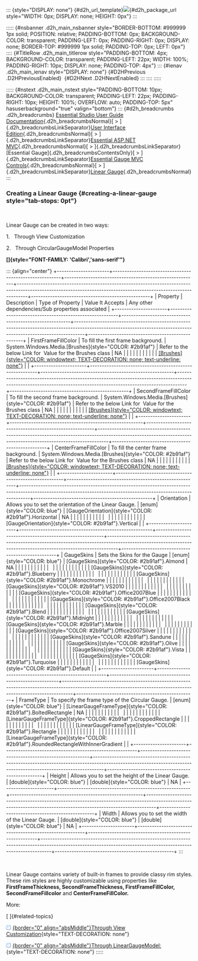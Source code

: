 ::: {style="DISPLAY: none"}
[](ms-xhelp:///?Id=d2h_url_template){#d2h_url_template}![](!package_url!){#d2h_package_url style="WIDTH: 0px; DISPLAY: none; HEIGHT: 0px"}
:::

::::: {#nsbanner .d2h_main_nsbanner style="BORDER-BOTTOM: #999999 1px solid; POSITION: relative; PADDING-BOTTOM: 0px; BACKGROUND-COLOR: transparent; PADDING-LEFT: 0px; PADDING-RIGHT: 0px; DISPLAY: none; BORDER-TOP: #999999 1px solid; PADDING-TOP: 0px; LEFT: 0px"}
:::: {#TitleRow .d2h_main_titlerow style="PADDING-BOTTOM: 4px; BACKGROUND-COLOR: transparent; PADDING-LEFT: 22px; WIDTH: 100%; PADDING-RIGHT: 10px; DISPLAY: none; PADDING-TOP: 4px"}
::: {#ienav .d2h_main_ienav style="DISPLAY: none"}
[](ms-xhelp:///?Id=3bdc2c67-ec66-4b84-8ae1-db6b56ee3a29){#D2HPrevious .D2HPreviousEnabled}  [](ms-xhelp:///?Id=cf8f35d7-31ba-4f2c-b5a0-f73d5b662076){#D2HNext .D2HNextEnabled}
:::
::::
:::::

::::: {#nstext .d2h_main_nstext style="PADDING-BOTTOM: 10px; BACKGROUND-COLOR: transparent; PADDING-LEFT: 22px; PADDING-RIGHT: 10px; HEIGHT: 100%; OVERFLOW: auto; PADDING-TOP: 5px" hasuserbackground="true" valign="bottom"}
::: {#d2h_breadcrumbs .d2h_breadcrumbs}
[Essential Studio User Guide Documentation](ms-xhelp:///?Id=12457748-09e3-4d74-a240-8e049cedf030){.d2h_breadcrumbsNormal}[ \> ]{.d2h_breadcrumbsLinkSeparator}[User Interface Edition](ms-xhelp:///?Id=c29296b7-531c-413b-a0ec-488ca1f7f669){.d2h_breadcrumbsNormal}[ \> ]{.d2h_breadcrumbsLinkSeparator}[Essential ASP.NET MVC](ms-xhelp:///?Id=4b14e7d1-65c4-4f67-b1aa-2c37709905a5){.d2h_breadcrumbsNormal}[ \> ]{.d2h_breadcrumbsLinkSeparator}[Essential Gauge]{.d2h_breadcrumbsContentsOnly}[ \> ]{.d2h_breadcrumbsLinkSeparator}[Essential Gauge MVC Controls](ms-xhelp:///?Id=40e49273-50bb-4d67-8631-7592d9b36828){.d2h_breadcrumbsNormal}[ \> ]{.d2h_breadcrumbsLinkSeparator}[Linear Gauge](ms-xhelp:///?Id=3bdc2c67-ec66-4b84-8ae1-db6b56ee3a29){.d2h_breadcrumbsNormal}
:::

### Creating a Linear Gauge {#creating-a-linear-gauge style="tab-stops: 0pt"}

 

Linear Gauge can be created in two ways:

1.   Through View Customization

2.   Through CircularGaugeModel Properties

**[]{style="FONT-FAMILY: 'Calibri','sans-serif'"}** 

::: {align="center"}
+----------------------+--------------------------------------------------------+--------------------------------------------------------+----------------------------------------------------------------------------------------------------------------------------------------------------------------+--------------------------------------------------+
| Property             | Description                                            | Type of Property                                       | Value It Accepts                                                                                                                                               | Any other dependencies/Sub properties associated |
+----------------------+--------------------------------------------------------+--------------------------------------------------------+----------------------------------------------------------------------------------------------------------------------------------------------------------------+--------------------------------------------------+
| FirstFrameFillColor  | To fill the first frame background.                    | System.Windows.Media.[Brushes]{style="COLOR: #2b91af"} | Refer to the below Link for  Value for the Brushes class                                                                                                       | NA                                               |
|                      |                                                        |                                                        |                                                                                                                                                                |                                                  |
|                      |                                                        |                                                        | [[Brushes]{style="COLOR: windowtext; TEXT-DECORATION: none; text-underline: none"}](http://msdn.microsoft.com/en-us/library/system.windows.media.brushes.aspx) |                                                  |
+----------------------+--------------------------------------------------------+--------------------------------------------------------+----------------------------------------------------------------------------------------------------------------------------------------------------------------+--------------------------------------------------+
| SecondFrameFillColor | To fill the second frame background.                   | System.Windows.Media.[Brushes]{style="COLOR: #2b91af"} | Refer to the below Link for  Value for the Brushes class                                                                                                       | NA                                               |
|                      |                                                        |                                                        |                                                                                                                                                                |                                                  |
|                      |                                                        |                                                        | [[Brushes]{style="COLOR: windowtext; TEXT-DECORATION: none; text-underline: none"}](http://msdn.microsoft.com/en-us/library/system.windows.media.brushes.aspx) |                                                  |
+----------------------+--------------------------------------------------------+--------------------------------------------------------+----------------------------------------------------------------------------------------------------------------------------------------------------------------+--------------------------------------------------+
| CenterFrameFillColor | To fill the center frame background.                   | System.Windows.Media.[Brushes]{style="COLOR: #2b91af"} | Refer to the below Link for  Value for the Brushes class                                                                                                       | NA                                               |
|                      |                                                        |                                                        |                                                                                                                                                                |                                                  |
|                      |                                                        |                                                        | [[Brushes]{style="COLOR: windowtext; TEXT-DECORATION: none; text-underline: none"}](http://msdn.microsoft.com/en-us/library/system.windows.media.brushes.aspx) |                                                  |
+----------------------+--------------------------------------------------------+--------------------------------------------------------+----------------------------------------------------------------------------------------------------------------------------------------------------------------+--------------------------------------------------+
| Orientation          | Allows you to set the orientation of the Linear Gauge. | [enum]{style="COLOR: blue"}                            | [GaugeOrientation]{style="COLOR: #2b91af"}.Horizontal                                                                                                          | NA                                               |
|                      |                                                        |                                                        |                                                                                                                                                                |                                                  |
|                      |                                                        |                                                        |                                                                                                                                                                |                                                  |
|                      |                                                        |                                                        |                                                                                                                                                                |                                                  |
|                      |                                                        |                                                        | [GaugeOrientation]{style="COLOR: #2b91af"}.Vertical                                                                                                            |                                                  |
+----------------------+--------------------------------------------------------+--------------------------------------------------------+----------------------------------------------------------------------------------------------------------------------------------------------------------------+--------------------------------------------------+
| GaugeSkins           | Sets the Skins for the Gauge                           | [enum]{style="COLOR: blue"}                            | [GaugeSkins]{style="COLOR: #2b91af"}.Almond                                                                                                                    | NA                                               |
|                      |                                                        |                                                        |                                                                                                                                                                |                                                  |
|                      |                                                        |                                                        |                                                                                                                                                                |                                                  |
|                      |                                                        |                                                        |                                                                                                                                                                |                                                  |
|                      |                                                        |                                                        | [GaugeSkins]{style="COLOR: #2b91af"}.Blueberry                                                                                                                 |                                                  |
|                      |                                                        |                                                        |                                                                                                                                                                |                                                  |
|                      |                                                        |                                                        |                                                                                                                                                                |                                                  |
|                      |                                                        |                                                        |                                                                                                                                                                |                                                  |
|                      |                                                        |                                                        | [GaugeSkins]{style="COLOR: #2b91af"}.Monochrome                                                                                                                |                                                  |
|                      |                                                        |                                                        |                                                                                                                                                                |                                                  |
|                      |                                                        |                                                        |                                                                                                                                                                |                                                  |
|                      |                                                        |                                                        |                                                                                                                                                                |                                                  |
|                      |                                                        |                                                        | [GaugeSkins]{style="COLOR: #2b91af"}.VS2010                                                                                                                    |                                                  |
|                      |                                                        |                                                        |                                                                                                                                                                |                                                  |
|                      |                                                        |                                                        |                                                                                                                                                                |                                                  |
|                      |                                                        |                                                        |                                                                                                                                                                |                                                  |
|                      |                                                        |                                                        | [GaugeSkins]{style="COLOR: #2b91af"}.Office2007Blue                                                                                                            |                                                  |
|                      |                                                        |                                                        |                                                                                                                                                                |                                                  |
|                      |                                                        |                                                        |                                                                                                                                                                |                                                  |
|                      |                                                        |                                                        |                                                                                                                                                                |                                                  |
|                      |                                                        |                                                        | [GaugeSkins]{style="COLOR: #2b91af"}.Office2007Black                                                                                                           |                                                  |
|                      |                                                        |                                                        |                                                                                                                                                                |                                                  |
|                      |                                                        |                                                        |                                                                                                                                                                |                                                  |
|                      |                                                        |                                                        |                                                                                                                                                                |                                                  |
|                      |                                                        |                                                        | [GaugeSkins]{style="COLOR: #2b91af"}.Blend                                                                                                                     |                                                  |
|                      |                                                        |                                                        |                                                                                                                                                                |                                                  |
|                      |                                                        |                                                        |                                                                                                                                                                |                                                  |
|                      |                                                        |                                                        |                                                                                                                                                                |                                                  |
|                      |                                                        |                                                        | [GaugeSkins]{style="COLOR: #2b91af"}.Midnight                                                                                                                  |                                                  |
|                      |                                                        |                                                        |                                                                                                                                                                |                                                  |
|                      |                                                        |                                                        |                                                                                                                                                                |                                                  |
|                      |                                                        |                                                        |                                                                                                                                                                |                                                  |
|                      |                                                        |                                                        | [GaugeSkins]{style="COLOR: #2b91af"}.Marble                                                                                                                    |                                                  |
|                      |                                                        |                                                        |                                                                                                                                                                |                                                  |
|                      |                                                        |                                                        |                                                                                                                                                                |                                                  |
|                      |                                                        |                                                        |                                                                                                                                                                |                                                  |
|                      |                                                        |                                                        | [GaugeSkins]{style="COLOR: #2b91af"}.Office2007Silver                                                                                                          |                                                  |
|                      |                                                        |                                                        |                                                                                                                                                                |                                                  |
|                      |                                                        |                                                        |                                                                                                                                                                |                                                  |
|                      |                                                        |                                                        |                                                                                                                                                                |                                                  |
|                      |                                                        |                                                        | [GaugeSkins]{style="COLOR: #2b91af"}.Sandune                                                                                                                   |                                                  |
|                      |                                                        |                                                        |                                                                                                                                                                |                                                  |
|                      |                                                        |                                                        |                                                                                                                                                                |                                                  |
|                      |                                                        |                                                        |                                                                                                                                                                |                                                  |
|                      |                                                        |                                                        | [GaugeSkins]{style="COLOR: #2b91af"}.Olive                                                                                                                     |                                                  |
|                      |                                                        |                                                        |                                                                                                                                                                |                                                  |
|                      |                                                        |                                                        |                                                                                                                                                                |                                                  |
|                      |                                                        |                                                        |                                                                                                                                                                |                                                  |
|                      |                                                        |                                                        | [GaugeSkins]{style="COLOR: #2b91af"}.Vista                                                                                                                     |                                                  |
|                      |                                                        |                                                        |                                                                                                                                                                |                                                  |
|                      |                                                        |                                                        |                                                                                                                                                                |                                                  |
|                      |                                                        |                                                        |                                                                                                                                                                |                                                  |
|                      |                                                        |                                                        | [GaugeSkins]{style="COLOR: #2b91af"}.Turquoise                                                                                                                 |                                                  |
|                      |                                                        |                                                        |                                                                                                                                                                |                                                  |
|                      |                                                        |                                                        |                                                                                                                                                                |                                                  |
|                      |                                                        |                                                        |                                                                                                                                                                |                                                  |
|                      |                                                        |                                                        | [GaugeSkins]{style="COLOR: #2b91af"}.Default                                                                                                                   |                                                  |
+----------------------+--------------------------------------------------------+--------------------------------------------------------+----------------------------------------------------------------------------------------------------------------------------------------------------------------+--------------------------------------------------+
| FrameType            | To specify the frame type of the Circular Gauge.       | [enum]{style="COLOR: blue"}                            | [LinearGaugeFrameType]{style="COLOR: #2b91af"}.BoltedRectangle                                                                                                 | NA                                               |
|                      |                                                        |                                                        |                                                                                                                                                                |                                                  |
|                      |                                                        |                                                        |                                                                                                                                                                |                                                  |
|                      |                                                        |                                                        |                                                                                                                                                                |                                                  |
|                      |                                                        |                                                        | [LinearGaugeFrameType]{style="COLOR: #2b91af"}.CroppedRectangle                                                                                                |                                                  |
|                      |                                                        |                                                        |                                                                                                                                                                |                                                  |
|                      |                                                        |                                                        |                                                                                                                                                                |                                                  |
|                      |                                                        |                                                        |                                                                                                                                                                |                                                  |
|                      |                                                        |                                                        | [LinearGaugeFrameType]{style="COLOR: #2b91af"}.Rectangle                                                                                                       |                                                  |
|                      |                                                        |                                                        |                                                                                                                                                                |                                                  |
|                      |                                                        |                                                        |                                                                                                                                                                |                                                  |
|                      |                                                        |                                                        |                                                                                                                                                                |                                                  |
|                      |                                                        |                                                        | [LinearGaugeFrameType]{style="COLOR: #2b91af"}.RoundedRectangleWithInnerGradient                                                                               |                                                  |
+----------------------+--------------------------------------------------------+--------------------------------------------------------+----------------------------------------------------------------------------------------------------------------------------------------------------------------+--------------------------------------------------+
| Height               | Allows you to set the height of the Linear Gauge.      | [double]{style="COLOR: blue"}                          | [double]{style="COLOR: blue"}                                                                                                                                  | NA                                               |
+----------------------+--------------------------------------------------------+--------------------------------------------------------+----------------------------------------------------------------------------------------------------------------------------------------------------------------+--------------------------------------------------+
| Width                | Allows you to set the width of the Linear Gauge.       | [double]{style="COLOR: blue"}                          | [double]{style="COLOR: blue"}                                                                                                                                  | NA                                               |
+----------------------+--------------------------------------------------------+--------------------------------------------------------+----------------------------------------------------------------------------------------------------------------------------------------------------------------+--------------------------------------------------+
:::

 

Linear Gauge contains variety of built-in frames to provide classy rim styles. These rim styles are highly customizable using properties like **FirstFrameThickness, SecondFrameThickness, FirstFrameFillColor, SecondFrameFillcolor** and **CenterFrameFillColor.**

More:

[ ]{#related-topics}

[![](button.gif){border="0" align="absMiddle"}Through View Customization](ms-xhelp:///?Id=65bd17cd-1517-46ef-b6e1-2eeed6002f82){style="TEXT-DECORATION: none"}

[![](button.gif){border="0" align="absMiddle"}Through LinearGaugeModel:](ms-xhelp:///?Id=016def16-11ff-414d-bebf-ad1e1382be87){style="TEXT-DECORATION: none"}
:::::
